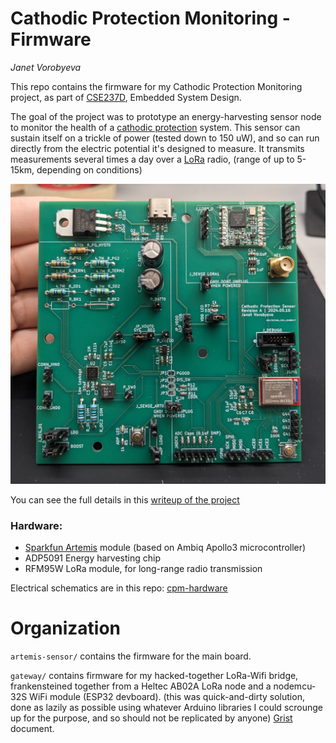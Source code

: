 
# Cathodic Protection Monitoring - Firmware

*Janet Vorobyeva*

This repo contains the firmware for my Cathodic Protection Monitoring project, as part of [CSE237D](https://kastner.ucsd.edu/ryan/cse-237d-embedded-system-design/), Embedded System Design.

The goal of the project was to prototype an energy-harvesting sensor node to monitor the health of a 
[cathodic protection](https://en.wikipedia.org/wiki/Cathodic_protection) system. This sensor
can sustain itself on a trickle of power (tested down to 150 uW), and so can run directly
from the electric potential it's designed to measure. It transmits measurements several times a day
over a [LoRa](https://en.wikipedia.org/wiki/LoRa) radio, (range of up to 5-15km, depending on conditions)

![Photo of the sensor board](board_photo.jpg)

You can see the full details in this [writeup of the project](project_writeup.pdf)

### Hardware:
- [Sparkfun Artemis](https://www.sparkfun.com/artemis) module (based on Ambiq Apollo3 microcontroller)
- ADP5091 Energy harvesting chip
- RFM95W LoRa module, for long-range radio transmission

Electrical schematics are in this repo: [cpm-hardware](https://github.com/jvorob/cpm-hardware)

# Organization

`artemis-sensor/` contains the firmware for the main board.

`gateway/` contains firmware for my hacked-together LoRa-Wifi bridge, frankensteined together
from a Heltec AB02A LoRa node and a nodemcu-32S WiFi module (ESP32 devboard).
(this was quick-and-dirty solution, done as lazily as possible using whatever Arduino
libraries I could scrounge up for the purpose, and so should not be replicated by anyone)
[Grist](getgrist.com) document.



